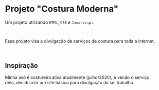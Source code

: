 # Projeto "Costura Moderna"

Um projeto utilizando `HTML`, `CSS` e `Javascript`.

<br>

Esse projeto visa a divulgação de serviços de costura para toda a internet.

<br>

## Inspiração

Minha avó é costureira ativa atualmente (julho/2020), e vendo o serviço dela, decidi criar um site básico para divulgação do sei trabalho.
